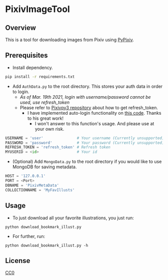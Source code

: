 # PixivImageTool
## Overview
This is a tool for downloading images from Pixiv using [PyPixiv](https://github.com/Yukariin/PyPixiv).

## Prerequisites
- Install dependency.

```bash
pip install -r requirements.txt
```

- Add `AuthData.py` to the root directory. This stores your auth data in order to login.
    - *As of Mar. 19th 2021, login with username/password cannot be used, use refresh_token*
    - Please refer to [Pixivpy3 repository](https://github.com/upbit/pixivpy) about how to get refresh_token.
        - I have implemented auto-login functionality on [this code](https://gist.github.com/ZipFile/c9ebedb224406f4f11845ab700124362#file-pixiv_auth-py). Thanks to his great work!
            - I won't answer to this function's usage. And please use at your own risk.
```AuthData.py
USERNAME = 'user'               # Your username (Currently unsupported)
PASSWORD = 'password'           # Your password (Currently unsupported)
REFRESH_TOKEN = 'refresh_token' # Refresh token
MYUSERID = <id>                 # Your id
```
- (Optional) Add `MongoData.py` to the root directory if you would like to use MongoDB for saving metadata.

```MongoData.py
HOST = '127.0.0.1'
PORT = <Port>
DBNAME = 'PixivMetaData'
COLLECTIONNAME = 'MyFavIllusts'
```

## Usage

- To just download all your favorite illustrations, you just run:

```
python download_bookmark_illust.py
```

- For further, run:

```
python download_bookmark_illust.py -h
```

## License
[CC0](https://creativecommons.org/share-your-work/public-domain/cc0)